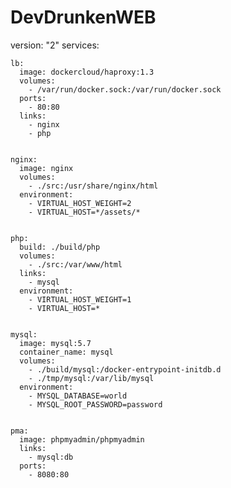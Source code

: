 # DevDrunkenWEB
version: "2"
services:
 
    lb:
      image: dockercloud/haproxy:1.3
      volumes:
        - /var/run/docker.sock:/var/run/docker.sock
      ports:
        - 80:80
      links:
        - nginx
        - php
 
 
    nginx:
      image: nginx
      volumes:
        - ./src:/usr/share/nginx/html
      environment:
        - VIRTUAL_HOST_WEIGHT=2
        - VIRTUAL_HOST=*/assets/*
 
 
    php:
      build: ./build/php
      volumes:
        - ./src:/var/www/html
      links:
        - mysql
      environment:
        - VIRTUAL_HOST_WEIGHT=1
        - VIRTUAL_HOST=*
 
 
    mysql:
      image: mysql:5.7
      container_name: mysql
      volumes:
        - ./build/mysql:/docker-entrypoint-initdb.d
        - ./tmp/mysql:/var/lib/mysql
      environment:
        - MYSQL_DATABASE=world
        - MYSQL_ROOT_PASSWORD=password
 
 
    pma:
      image: phpmyadmin/phpmyadmin
      links:
        - mysql:db
      ports:
        - 8080:80
